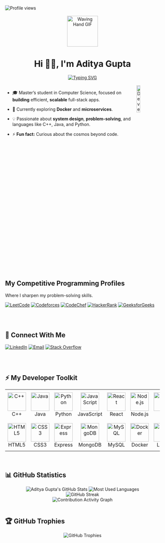 <div align="left">
  <br/>
  <img src="https://komarev.com/ghpvc/?username=the-adee&label=Profile%20views&color=0e75b6&style=flat" alt="Profile views"/>
</div>

<br>

<div align="center">
  <img src="https://camo.githubusercontent.com/2b1a857575f3a9a46dbc75175912ea365db3a140f95dad986227c43175a227a3/68747470733a2f2f6d65646961342e67697068792e636f6d2f6d656469612f644d4c6d5166434f376c43413267583374772f67697068792e6769663f6369643d6563663035653437616b366d7766753831323236397a7a7238796476353239313039717a70623872737a776e6a613965267269643d67697068792e6769662663743d73" width="100px" alt="Waving Hand GIF">
  <h1>Hi 👋🏻, I'm Aditya Gupta</h1>
  <a href="https://git.io/typing-svg">
    <img src="https://readme-typing-svg.demolab.com?font=Fira+Code&size=22&pause=1000&color=36BCF7&center=true&vCenter=true&random=true&width=400&lines=Computer+Science+Student;Full+Stack+Developer;Data+Structures+%26+Algorithms;Object-Oriented+Programming;Problem+Solver" alt="Typing SVG" />
  </a>
</div>

<br/>

<img align="right" width="15%" src="https://github.com/7oSkaaa/7oSkaaa/blob/main/Images/Right_Side.gif?raw=true" alt="Developer coding animation">

- 🎓 Master’s student in Computer Science, focused on **building** efficient, **scalable** full-stack apps.

- 🌱 Currently exploring **Docker** and **microservices**.

- 💡 Passionate about **system design**, **problem-solving**, and languages like C++, Java, and Python.

- ⚡ **Fun fact:** Curious about the cosmos beyond code.

<br clear="right">
<br>

<h2>My Competitive Programming Profiles</h2>
<p>Where I sharpen my problem-solving skills.</p>
  
<a href="https://leetcode.com/u/the_adee/"><img src="https://img.shields.io/badge/LeetCode-FFA116?style=for-the-badge&logo=LeetCode&logoColor=black" alt="LeetCode"/></a>
<a href="https://codeforces.com/profile/the_adee"><img src="https://img.shields.io/badge/Codeforces-445f9d?style=for-the-badge&logo=Codeforces&logoColor=white" alt="Codeforces"/></a>
<a href="https://www.codechef.com/users/the_adee"><img src="https://img.shields.io/badge/CodeChef-5B4638?style=for-the-badge&logo=CodeChef&logoColor=white" alt="CodeChef"/></a>
<a href="https://www.hackerrank.com/profile/the_adee"><img src="https://img.shields.io/badge/-HackerRank-2EC866?style=for-the-badge&logo=HackerRank&logoColor=white" alt="HackerRank"/></a>
<a href="https://www.geeksforgeeks.org/user/theadee/"><img src="https://img.shields.io/badge/GeeksforGeeks-298D46?style=for-the-badge&logo=geeksforgeeks&logoColor=white" alt="GeeksforGeeks"/> </a>

<br><br>

<h2>🤝 Connect With Me</h2>
  
<a href="https://www.linkedin.com/in/aditya-gupta-irl"><img src="https://img.shields.io/badge/LinkedIn-0077B5?style=for-the-badge&logo=linkedin&logoColor=white" alt="LinkedIn"/></a>
<a href="mailto:hapticfeedbak@proton.me"><img src="https://img.shields.io/badge/Email-D14836?style=for-the-badge&logo=gmail&logoColor=white" alt="Email"/></a>
<a href="https://stackoverflow.com/users/19718063/haptic?tab=profile"><img src="https://img.shields.io/badge/Stack_Overflow-FE7A16?style=for-the-badge&logo=stack-overflow&logoColor=white" alt="Stack Overflow"/></a>

<br><br>

<h2>⚡ My Developer Toolkit</h2>
<table>
  <tr>
    <td align="center" width="110" height="100"><img src="https://skillicons.dev/icons?i=cpp" width="60" height="60" alt="C++" /><br>C++</td>
    <td align="center" width="110" height="100"><img src="https://skillicons.dev/icons?i=java" width="60" height="60" alt="Java" /><br>Java</td>
    <td align="center" width="110" height="100"><img src="https://skillicons.dev/icons?i=python" width="60" height="60" alt="Python" /><br>Python</td>
    <td align="center" width="110" height="100"><img src="https://skillicons.dev/icons?i=js" width="60" height="60" alt="JavaScript" /><br>JavaScript</td>
    <td align="center" width="110" height="100"><img src="https://skillicons.dev/icons?i=react" width="60" height="60" alt="React" /><br>React</td>
    <td align="center" width="110" height="100"><img src="https://skillicons.dev/icons?i=nodejs" width="60" height="60" alt="Node.js" /><br>Node.js</td>
    <td align="center" width="110" height="100"><img src="https://skillicons.dev/icons?i=git" width="60" height="60" alt="Git" /><br>Git</td>
  </tr>
  <tr>
    <td align="center" width="110" height="100"><img src="https://skillicons.dev/icons?i=html" width="60" height="60" alt="HTML5" /><br>HTML5</td>
    <td align="center" width="110" height="100"><img src="https://skillicons.dev/icons?i=css" width="60" height="60" alt="CSS3" /><br>CSS3</td>
    <td align="center" width="110" height="100"><img src="https://skillicons.dev/icons?i=express" width="60" height="60" alt="Express" /><br>Express</td>
    <td align="center" width="110" height="100"><img src="https://skillicons.dev/icons?i=mongodb" width="60" height="60" alt="MongoDB" /><br>MongoDB</td>
    <td align="center" width="110" height="100"><img src="https://skillicons.dev/icons?i=mysql" width="60" height="60" alt="MySQL" /><br>MySQL</td>
    <td align="center" width="110" height="100"><img src="https://skillicons.dev/icons?i=docker" width="60" height="60" alt="Docker" /><br>Docker</td>
    <td align="center" width="110" height="100"><img src="https://skillicons.dev/icons?i=linux" width="60" height="60" alt="Linux" /><br>Linux</td>
  </tr>
</table>

<br>

<h2>📊 GitHub Statistics</h2>
<div align="center">
  <img src="https://github-readme-stats-eight-theta.vercel.app/api?username=the-adee&show_icons=true&theme=react&include_all_commits=true&count_private=true&hide_border=true&bg_color=1F222E&title_color=36BCF7&icon_color=36BCF7&title=Aditya%20Gupta%27s%20GitHub%20Stats" alt="Aditya Gupta's GitHub Stats"/>
  <img src="https://github-readme-stats-eight-theta.vercel.app/api/top-langs/?username=the-adee&layout=compact&langs_count=8&theme=react&hide_border=true&bg_color=1F222E&title_color=36BCF7&icon_color=36BCF7&title=Most%20Used%20Languages" alt="Most Used Languages"/>
  <br>

  <img src="https://github-readme-streak-stats.herokuapp.com/?user=the-adee&theme=black-ice&hide_border=true&stroke=0000&background=1F222E&ring=36BCF7&fire=36BCF7&currStreakLabel=36BCF7" alt="GitHub Streak"/>
  <br>

  <img src="https://github-readme-activity-graph.vercel.app/graph?username=the-adee&bg_color=1F222E&color=36BCF7&line=36BCF7&point=FFFFFF&area_color=36BCF7&area=true&hide_border=true&custom_title=Contribution%20Activity" alt="Contribution Activity Graph"/>
</div>

<br>

<h2>🏆 GitHub Trophies</h2>
<div align="center">
  <img src="https://github-profile-trophy.vercel.app/?username=the-adee&theme=radical&hide_border=true&no-frame=true&row=1" alt="GitHub Trophies"/>
</div>